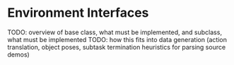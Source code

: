 # Environment Interfaces

TODO: overview of base class, what must be implemented, and subclass, what must be implemented
TODO: how this fits into data generation (action translation, object poses, subtask termination heuristics for parsing source demos)